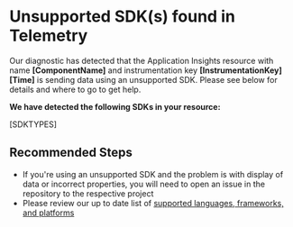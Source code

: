 <properties 
    pageTitle="Unsupported SDKs"
    description="Explain the current unsupported SDKs and where to get support"
    infoBubbleText="Your application has unsupported SDKs "
    service="microsoft.insights"
    resource="components"
    authors="debugthings"
    ms.author="jamdavi"
    articleId="diagnostic-unsupportedsdk"
    displayOrder="90"
    diagnosticScenario="ApplicationInsightsUnsupportedSDKDiagnostic"
    selfHelpType="diagnostics"
    cloudEnvironments="public, Fairfax, usnat, ussec"
    productPesIds="15693" 
    supportTopicIds="32402637"
 	ownershipId="AzureMonitoring_ApplicationInsights"
/>
 
# **Unsupported SDK(s) found in Telemetry**
<!--issueDescription-->
Our diagnostic has detected that the Application Insights resource with name **<!--$ComponentName-->[ComponentName]<!--/$ComponentName-->** and instrumentation key **<!--$InstrumentationKey-->[InstrumentationKey]<!--/$InstrumentationKey-->** **<!--$Time-->[Time]<!--/$Time-->** is sending data using an unsupported SDK. Please see below for details and where to go to get help.
<!--/issueDescription-->

**We have detected the following SDKs in your resource:**

<!--$SDKTYPES-->[SDKTYPES]<!--/$SDKTYPES-->

## **Recommended Steps**

* If you're using an unsupported SDK and the problem is with display of data or incorrect properties, you will need to open an issue in the repository to the respective project
* Please review our up to date list of [supported languages, frameworks, and platforms](https://docs.microsoft.com/azure/azure-monitor/app/platforms)

